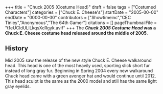 +++
title = "Chuck 2005 (Costume Head)"
draft = false
tags = ["Costumed Characters"]
categories = ["Chuck E. Cheese's"]
startDate = "2005-00-00"
endDate = "0000-00-00"
contributors = ["Showtimeinc","CEC Tinley","Anonymous","The 64th Gamer"]
citations = []
pageThumbnailFile = "t1eUCIdULILkqsXcRgyk.avif"
+++
The ***Chuck 2005 Costume Head* was a Chuck E. Cheese costume head released around the middle of 2005.**

## History

Mid 2005 saw the release of the new style Chuck E. Cheese walkaround head. This head is one of the most heavily used, sporting slick short fur instead of long gray fur. Beginning in Spring 2004 every new walkaround Chuck head came with a green avenger hat and would continue until 2012. This head sculpt is the same as the 2000 model and still has the same light gray eyelids.
